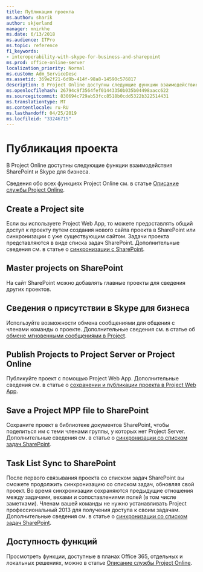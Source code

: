 ```yaml
---
title: Публикация проекта
ms.author: sharik
author: skjerland
manager: mnirkhe
ms.date: 6/13/2018
ms.audience: ITPro
ms.topic: reference
f1_keywords:
- interoperability-with-skype-for-business-and-sharepoint
ms.prod: office-online-server
localization_priority: Normal
ms.custom: Adm_ServiceDesc
ms.assetid: 369e2f21-6d9b-414f-98a8-14590c576817
description: В Project Online доступны следующие функции взаимодействия SharePoint и Skype для бизнеса.
ms.openlocfilehash: 26794c9f3564fef01443350b035b04498aacc622
ms.sourcegitcommit: 830694c729ab53fcc8518b0cdd5322b322514431
ms.translationtype: MT
ms.contentlocale: ru-RU
ms.lasthandoff: 04/25/2019
ms.locfileid: "33246715"
---
```

# <a name="project-publishing"></a>Публикация проекта

В Project Online доступны следующие функции взаимодействия SharePoint и Skype для бизнеса.
  
Сведения обо всех функциях Project Online см. в статье [Описание службы Project Online](project-online-service-description.md).
  
## <a name="create-a-project-site"></a>Create a Project site
<a name="bkmk_CreateProjectsite"> </a>

Если вы используете Project Web App, то можете предоставлять общий доступ к проекту путем создания нового сайта проекта в SharePoint или синхронизации с уже существующим сайтом. Задачи проекта представляются в виде списка задач SharePoint. Дополнительные сведения см. в статье о [синхронизации с SharePoint](https://go.microsoft.com/fwlink/p/?LinkId=271352).
  
## <a name="master-projects-on-sharepoint"></a>Master projects on SharePoint
<a name="bkmk_MasterprojectsonSharePoint"> </a>

На сайт SharePoint можно добавлять главные проекты для сведения других проектов. 
  
## <a name="presence-with-skype-for-business"></a>Сведения о присутствии в Skype для бизнеса
<a name="bkmk_PresencewithLync"> </a>

Используйте возможности обмена сообщениями для общения с членами команды о проекте. Дополнительные сведения см. в статье об [обмене мгновенными сообщениями в Project](https://go.microsoft.com/fwlink/p/?LinkId=271351).
  
## <a name="publish-projects-to-project-server-or-project-online"></a>Publish Projects to Project Server or Project Online
<a name="bkmk_PublishProjectstoServerOnline"> </a>

Публикуйте проект с помощью Project Web App. Дополнительные сведения см. в статье о [сохранении и публикации проекта в Project Web App](https://go.microsoft.com/fwlink/p/?LinkId=271354).
  
## <a name="save-a-project-mpp-file-to-sharepoint"></a>Save a Project MPP file to SharePoint
<a name="bkmk_SavefiletoSharePoint"> </a>

Сохраните проект в библиотеке документов SharePoint, чтобы поделиться им с теми членами группы, у которых нет Project Server. Дополнительные сведения см. в статье о [синхронизации со списком задач SharePoint](https://go.microsoft.com/fwlink/p/?LinkId=271353).
  
## <a name="task-list-sync-to-sharepoint"></a>Task List Sync to SharePoint
<a name="bkmk_TaskListSynctoSharePoint"> </a>

После первого связывания проекта со списком задач SharePoint вы сможете продолжить синхронизацию со списком задач, обновляя свой проект. Во время синхронизации сохраняются предыдущие отношения между задачами, вехами и сопоставлениями полей (в том числе заметками). Членам вашей команды не нужно устанавливать Project профессиональный 2013 для получения доступа к своим задачам. Дополнительные сведения см. в статье о [синхронизации со списком задач SharePoint](https://go.microsoft.com/fwlink/p/?LinkId=271353).
  
## <a name="feature-availability"></a>Доступность функций
<a name="bkmk_TaskListSynctoSharePoint"> </a>

Просмотреть функции, доступные в планах Office 365, отдельных и локальных решениях, можно в статье [Описание службы Project Online](project-online-service-description.md).
  

